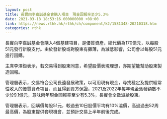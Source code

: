 ```yaml
---
layout: post
title: 長實向李嘉誠基金會購入項目　現金回報率至少5.3％
date: 2021-03-18 18:53:16.000000000 +08:00
link: https://news.rthk.hk/rthk/ch/component/k2/1581348-20210318.htm
categories: rthk
---
```


長實向李嘉誠基金會購入4個基建項目，是優質資產，總代價為170億元，以每股51元發行新股支付。由於發新股或對股東有攤薄，為減低影響，公司會以每股51元進行回購。

主席李澤鉅表示，若交易得到股東同意，希望股價表現理想，亦期望能幫助股東製造回報。

管理層表示，交易符合公司長遠發展政策，以可用現有現金，尋找穩定及提供經常性收入的優質資產項目，而且得到賣方保證，2021及2022年每年現金派發額數不少於9.1億元，意味兩年現金回報率至少有5.3%，長實會全數派給股東。

管理層表示，回購價每股51元，較過去10日股價平均有10%溢價，高過過去52周最高價，為股東提供套現機會，並預計交易上半年前後完成。
